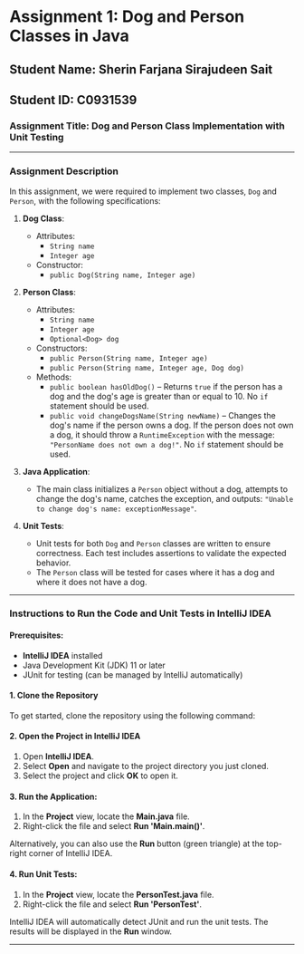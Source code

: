 # Assignment 1: Dog and Person Classes in Java

## Student Name: Sherin Farjana Sirajudeen Sait
## Student ID: C0931539

### Assignment Title: Dog and Person Class Implementation with Unit Testing

---

### Assignment Description

In this assignment, we were required to implement two classes, `Dog` and `Person`, with the following specifications:

1. **Dog Class**:
   - Attributes:
     - `String name`
     - `Integer age`
   - Constructor:
     - `public Dog(String name, Integer age)`
   
2. **Person Class**:
   - Attributes:
     - `String name`
     - `Integer age`
     - `Optional<Dog> dog`
   - Constructors:
     - `public Person(String name, Integer age)`
     - `public Person(String name, Integer age, Dog dog)`
   - Methods:
     - `public boolean hasOldDog()` – Returns `true` if the person has a dog and the dog's age is greater than or equal to 10. No `if` statement should be used.
     - `public void changeDogsName(String newName)` – Changes the dog's name if the person owns a dog. If the person does not own a dog, it should throw a `RuntimeException` with the message: `"PersonName does not own a dog!"`. No `if` statement should be used.

3. **Java Application**:
   - The main class initializes a `Person` object without a dog, attempts to change the dog's name, catches the exception, and outputs: `"Unable to change dog's name: exceptionMessage"`.

4. **Unit Tests**:
   - Unit tests for both `Dog` and `Person` classes are written to ensure correctness. Each test includes assertions to validate the expected behavior.
   - The `Person` class will be tested for cases where it has a dog and where it does not have a dog.

---

### Instructions to Run the Code and Unit Tests in IntelliJ IDEA

#### Prerequisites:
- **IntelliJ IDEA** installed
- Java Development Kit (JDK) 11 or later
- JUnit for testing (can be managed by IntelliJ automatically)

#### 1. Clone the Repository
To get started, clone the repository using the following command:


#### 2. Open the Project in IntelliJ IDEA
1. Open **IntelliJ IDEA**.
2. Select **Open** and navigate to the project directory you just cloned.
3. Select the project and click **OK** to open it.

#### 3. Run the Application:
1. In the **Project** view, locate the **Main.java** file.
2. Right-click the file and select **Run 'Main.main()'**.

Alternatively, you can also use the **Run** button (green triangle) at the top-right corner of IntelliJ IDEA.

#### 4. Run Unit Tests:
1. In the **Project** view, locate the **PersonTest.java** file.
2. Right-click the file and select **Run 'PersonTest'**.
   
IntelliJ IDEA will automatically detect JUnit and run the unit tests. The results will be displayed in the **Run** window.

---


